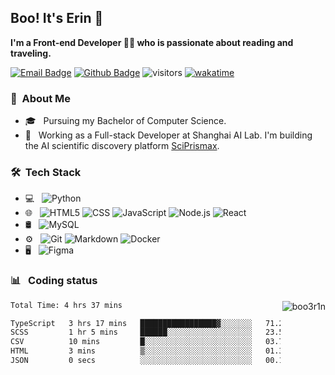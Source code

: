 <h2> Boo! It's Erin 👻</h2>

**I'm a Front-end Developer 👨‍💻 who is passionate about reading and traveling.**

[![Email Badge](https://img.shields.io/badge/-Email-c14438?style=flat-square&logo=Gmail&logoColor=white&link=mailto:boo3r1n@gmail.com)](mailto:boo3r1n@gmail.com)
[![Github Badge](https://img.shields.io/badge/-Github-232323?style=flat-square&logo=Github&logoColor=white&link=[https://github.com/boo3r1n)](https://github.com/boo3r1n)
![visitors](https://visitor-badge.laobi.icu/badge?page_id=boo3r1n)
[![wakatime](https://wakatime.com/badge/user/820622ac-17ff-47a2-b4ff-0f9f54122331.svg)](https://wakatime.com/badge/user/820622ac-17ff-47a2-b4ff-0f9f54122331.svg)

<h3> 🧐 &nbsp;About Me </h3>

- 🎓 &nbsp; Pursuing my Bachelor of Computer Science.
- 💼 &nbsp; Working as a Full-stack Developer at Shanghai AI Lab. I'm building the AI scientific discovery platform [SciPrismax](https://prismax.opencompass.org.cn/).

<h3> 🛠 &nbsp;Tech Stack</h3>

- 💻 &nbsp;
  ![Python](https://img.shields.io/badge/-Python-333333?style=flat&logo=python)
- 🌐 &nbsp;
  ![HTML5](https://img.shields.io/badge/-HTML5-333333?style=flat&logo=HTML5)
  ![CSS](https://img.shields.io/badge/-CSS-333333?style=flat&logo=CSS3&logoColor=1572B6)
  ![JavaScript](https://img.shields.io/badge/-JavaScript-333333?style=flat&logo=javascript)
  ![Node.js](https://img.shields.io/badge/-Node.js-333333?style=flat&logo=node.js)
  ![React](https://img.shields.io/badge/-React-333333?style=flat&logo=react)
- 🛢 &nbsp;
  ![MySQL](https://img.shields.io/badge/-MySQL-333333?style=flat&logo=mysql)
- ⚙️ &nbsp;
  ![Git](https://img.shields.io/badge/-Git-333333?style=flat&logo=git)
  ![Markdown](https://img.shields.io/badge/-Markdown-333333?style=flat&logo=markdown)
  ![Docker](https://img.shields.io/badge/-Docker-333333?style=flat&logo=docker)
- 🖥 &nbsp;
  ![Figma](https://img.shields.io/badge/-Figma-333333?style=flat&logo=figma)


<h3> 📊 &nbsp; Coding status</h3>

<img align="right" src="https://github-readme-stats.vercel.app/api/top-langs/?username=boo3r1n&theme=vision-friendly-dark&show_icons=true&hide_border=false&layout=compact" alt="boo3r1n" />

<!--START_SECTION:waka-->

```txt
Total Time: 4 hrs 37 mins

TypeScript   3 hrs 17 mins   █████████████████▓░░░░░░░   71.22 %
SCSS         1 hr 5 mins     ██████░░░░░░░░░░░░░░░░░░░   23.51 %
CSV          10 mins         █░░░░░░░░░░░░░░░░░░░░░░░░   03.74 %
HTML         3 mins          ▒░░░░░░░░░░░░░░░░░░░░░░░░   01.38 %
JSON         0 secs          ░░░░░░░░░░░░░░░░░░░░░░░░░   00.15 %
```

<!--END_SECTION:waka-->



